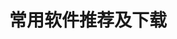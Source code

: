 ---
title: 常用软件推荐及下载
createTime: 2025/06/23 15:41:34
permalink: /project-docs/common-softwares-rec-downloads/
icon: line-md:download-loop
---